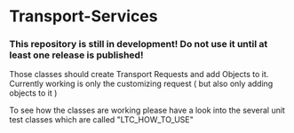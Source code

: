 # Transport-Services

### This repository is still in development! Do not use it until at least one release is published! 

Those classes should create Transport Requests and add Objects to it. 
Currently working is only the customizing request ( but also only adding objects to it ) 

To see how the classes are working please have a look into the several unit test classes which are called "LTC_HOW_TO_USE" 
